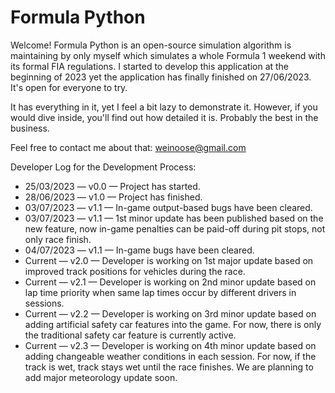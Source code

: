 # Formula Python
Welcome! Formula Python is an open-source simulation algorithm is maintaining by only myself which simulates a whole Formula 1 weekend with its formal FIA regulations. I started to develop this application at the beginning of 2023 yet the application has finally finished on 27/06/2023. It's open for everyone to try.

It has everything in it, yet I feel a bit lazy to demonstrate it. However, if you would dive inside, you'll find out how detailed it is. Probably the best in the business.

Feel free to contact me about that: weinoose@gmail.com

Developer Log for the Development Process:
* 25/03/2023 — v0.0 — Project has started.
* 28/06/2023 — v1.0 — Project has finished.
* 03/07/2023 — v1.1 — In-game output-based bugs have been cleared.
* 03/07/2023 — v1.1 — 1st minor update has been published based on the new feature, now in-game penalties can be paid-off during pit stops, not only race finish.
* 04/07/2023 — v1.1 — In-game bugs have been cleared.
* Current — v2.0 — Developer is working on 1st major update based on improved track positions for vehicles during the race.
* Current — v2.1 — Developer is working on 2nd minor update based on lap time priority when same lap times occur by different drivers in sessions.
* Current — v2.2 — Developer is working on 3rd minor update based on adding artificial safety car features into the game. For now, there is only the traditional safety car feature is currently active.
* Current — v2.3 — Developer is working on 4th minor update based on adding changeable weather conditions in each session. For now, if the track is wet, track stays wet until the race finishes. We are planning to add major meteorology update soon.
